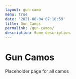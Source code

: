 ```yaml
---
layout: gun-camo
menu: true
date: '2021-08-04 07:10:59'
title: Gun Camos
permalink: /gun-camos/
description: Some description.
---
```


# Gun Camos

Placeholder page for all camos